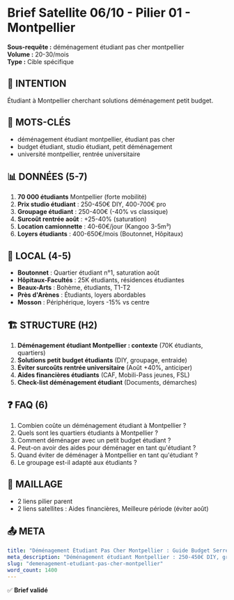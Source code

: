 # Brief Satellite 06/10 - Pilier 01 - Montpellier

**Sous-requête :** déménagement étudiant pas cher montpellier  
**Volume :** 20-30/mois  
**Type :** Cible spécifique

## 🎯 INTENTION
Étudiant à Montpellier cherchant solutions déménagement petit budget.

## 🔑 MOTS-CLÉS
- déménagement étudiant montpellier, étudiant pas cher
- budget étudiant, studio étudiant, petit déménagement
- université montpellier, rentrée universitaire

## 📊 DONNÉES (5-7)
1. **70 000 étudiants** Montpellier (forte mobilité)
2. **Prix studio étudiant** : 250-450€ DIY, 400-700€ pro
3. **Groupage étudiant** : 250-400€ (-40% vs classique)
4. **Surcoût rentrée août** : +25-40% (saturation)
5. **Location camionnette** : 40-60€/jour (Kangoo 3-5m³)
6. **Loyers étudiants** : 400-650€/mois (Boutonnet, Hôpitaux)

## 📍 LOCAL (4-5)
- **Boutonnet** : Quartier étudiant n°1, saturation août
- **Hôpitaux-Facultés** : 25K étudiants, résidences étudiantes
- **Beaux-Arts** : Bohème, étudiants, T1-T2
- **Près d'Arènes** : Étudiants, loyers abordables
- **Mosson** : Périphérique, loyers -15% vs centre

## 🏗️ STRUCTURE (H2)
1. **Déménagement étudiant Montpellier : contexte** (70K étudiants, quartiers)
2. **Solutions petit budget étudiants** (DIY, groupage, entraide)
3. **Éviter surcoûts rentrée universitaire** (Août +40%, anticiper)
4. **Aides financières étudiants** (CAF, Mobili-Pass jeunes, FSL)
5. **Check-list déménagement étudiant** (Documents, démarches)

## ❓ FAQ (6)
1. Combien coûte un déménagement étudiant à Montpellier ?
2. Quels sont les quartiers étudiants à Montpellier ?
3. Comment déménager avec un petit budget étudiant ?
4. Peut-on avoir des aides pour déménager en tant qu'étudiant ?
5. Quand éviter de déménager à Montpellier en tant qu'étudiant ?
6. Le groupage est-il adapté aux étudiants ?

## 🔗 MAILLAGE
- 2 liens pilier parent
- 2 liens satellites : Aides financières, Meilleure période (éviter août)

## 📤 META
```yaml
title: "Déménagement Étudiant Pas Cher Montpellier : Guide Budget Serré"
meta_description: "Déménagement étudiant Montpellier : 250-450€ DIY, groupage 250-400€. 70K étudiants, quartiers (Boutonnet), éviter août +40%. Aides, astuces."
slug: "demenagement-etudiant-pas-cher-montpellier"
word_count: 1400
---
```

✅ **Brief validé**

